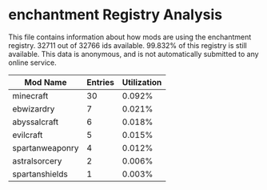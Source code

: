# enchantment Registry Analysis

This file contains information about how mods are using the enchantment
registry. 32711 out of 32766 ids available. 99.832% of this registry is still
available. This data is anonymous, and is not automatically submitted to any
online service.


| Mod Name        | Entries | Utilization |
|-----------------|---------|-------------|
| minecraft       | 30      | 0.092%      |
| ebwizardry      | 7       | 0.021%      |
| abyssalcraft    | 6       | 0.018%      |
| evilcraft       | 5       | 0.015%      |
| spartanweaponry | 4       | 0.012%      |
| astralsorcery   | 2       | 0.006%      |
| spartanshields  | 1       | 0.003%      |
